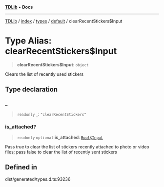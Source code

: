 [**TDLib**](../../../../../../README.md) • **Docs**

***

[TDLib](../../../../../../modules.md) / [index](../../../../../README.md) / [types](../../../README.md) / [default](../README.md) / clearRecentStickers$Input

# Type Alias: clearRecentStickers$Input

> **clearRecentStickers$Input**: `object`

Clears the list of recently used stickers

## Type declaration

### \_

> `readonly` **\_**: `"clearRecentStickers"`

### is\_attached?

> `readonly` `optional` **is\_attached**: [`Bool$Input`](Bool$Input.md)

Pass true to clear the list of stickers recently attached to photo or video files; pass false to clear the list of recently sent stickers

## Defined in

dist/generated/types.d.ts:93236
